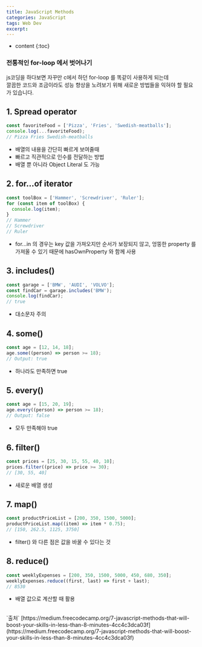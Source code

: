 ```yaml
---
title: JavaScript Methods
categories: JavaScript
tags: Web Dev
excerpt:
---
```


<!-- prettier-ignore -->
* content
{:toc}

### 전통적인 for-loop 에서 벗어나기

js코딩을 하다보면 자꾸만 c에서 하던 for-loop 를 똑같이 사용하게 되는데  
깔끔한 코드와 조금이라도 성능 향상을 노려보기 위해 새로운 방법들을 익혀야 할 필요가 있습니다.

## 1. Spread operator

```js
const favoriteFood = ['Pizza', 'Fries', 'Swedish-meatballs'];
console.log(...favoriteFood);
// Pizza Fries Swedish-meatballs
```

- 배열의 내용을 간단히 빠르게 보여줄때
- 빠르고 직관적으로 인수를 전달하는 방법
- 배열 뿐 아니라 Object Literal 도 가능

## 2. for…of iterator

```js
const toolBox = ['Hammer', 'Screwdriver', 'Ruler'];
for (const item of toolBox) {
  console.log(item);
}
// Hammer
// Screwdriver
// Ruler
```

- for...in 의 경우는 key 값을 가져오지만 순서가 보장되지 않고, 엉뚱한 property 를 가져올 수 있기 때문에 hasOwnProperty 와 함께 사용

## 3. includes()

```js
const garage = ['BMW', 'AUDI', 'VOLVO'];
const findCar = garage.includes('BMW');
console.log(findCar);
// true
```

- 대소문자 주의

## 4. some()

```js
const age = [12, 14, 18];
age.some((person) => person >= 18);
// Output: true
```

- 하나라도 만족하면 true

## 5. every()

```js
const age = [15, 20, 19];
age.every((person) => person >= 18);
// Output: false
```

- 모두 만족해야 true

## 6. filter()

```js
const prices = [25, 30, 15, 55, 40, 10];
prices.filter((price) => price >= 30);
// [30, 55, 40]
```

- 새로운 배열 생성

## 7. map()

```js
const productPriceList = [200, 350, 1500, 5000];
productPriceList.map((item) => item * 0.75);
// [150, 262.5, 1125, 3750]
```

- filter() 와 다른 점은 값을 바꿀 수 있다는 것

## 8. reduce()

```js
const weeklyExpenses = [200, 350, 1500, 5000, 450, 680, 350];
weeklyExpenses.reduce((first, last) => first + last);
// 8530
```

- 배열 값으로 계산할 때 활용

<br>
`출처`
[https://medium.freecodecamp.org/7-javascript-methods-that-will-boost-your-skills-in-less-than-8-minutes-4cc4c3dca03f](https://medium.freecodecamp.org/7-javascript-methods-that-will-boost-your-skills-in-less-than-8-minutes-4cc4c3dca03f)

